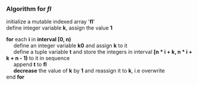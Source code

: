 ### Algorithm for **_fl_** 

initialize a mutable indexed array '**fl**'  
define integer variable **k**, assign the value **1**    

**for** each **i** in **interval [0, n)**    
&nbsp;&nbsp;&nbsp;&nbsp;&nbsp;define an integer variable **k0** and assign **k** to it  
&nbsp;&nbsp;&nbsp;&nbsp;&nbsp;define a tuple variable **t** and store the integers in interval **[n * i + k, n * i + k + n - 1)** to it in sequence  
&nbsp;&nbsp;&nbsp;&nbsp;&nbsp;append **t** to **fl**  
&nbsp;&nbsp;&nbsp;&nbsp;&nbsp;**decrease** the value of **k** by **1** and reassign it to **k**, i.e overwrite  
end **for**
